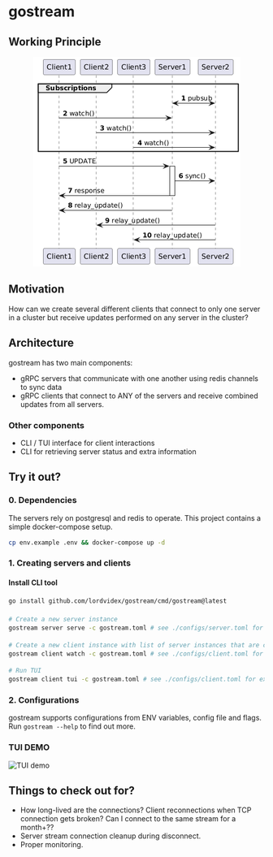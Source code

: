 # gostream

## Working Principle
<p align="center">
  <img src="./assets/sample.png"/>
</p>

## Motivation
How can we create several different clients that connect to only one server in a cluster but receive updates performed on
any server in the cluster?

## Architecture
gostream has two main components:
- gRPC servers that communicate with one another using redis channels to sync data 
- gRPC clients that connect to ANY of the servers and receive combined updates from all servers.

### Other components
- CLI / TUI interface for client interactions
- CLI for retrieving server status and extra information

## Try it out?
### 0. Dependencies
The servers rely on postgresql and redis to operate. This project contains a simple docker-compose setup.
```bash
cp env.example .env && docker-compose up -d
```
### 1. Creating servers and clients
#### Install CLI tool

```bash
go install github.com/lordvidex/gostream/cmd/gostream@latest
```

#### 
```bash
# Create a new server instance
gostream server serve -c gostream.toml # see ./configs/server.toml for example of server configs

# Create a new client instance with list of server instances that are client-side loadbalanced
gostream client watch -c gostream.toml # see ./configs/client.toml for example of client configs

# Run TUI
gostream client tui -c gostream.toml # see ./configs/client.toml for example of client configs
```
### 2. Configurations
gostream supports configurations from ENV variables, config file and flags. Run `gostream --help` to find out more.

### TUI DEMO
![TUI demo](./assets/tui-mvp.gif)

## Things to check out for?
- How long-lived are the connections? Client reconnections when TCP connection gets broken? Can I connect to the same stream for a month+??
- Server stream connection cleanup during disconnect.
- Proper monitoring.

